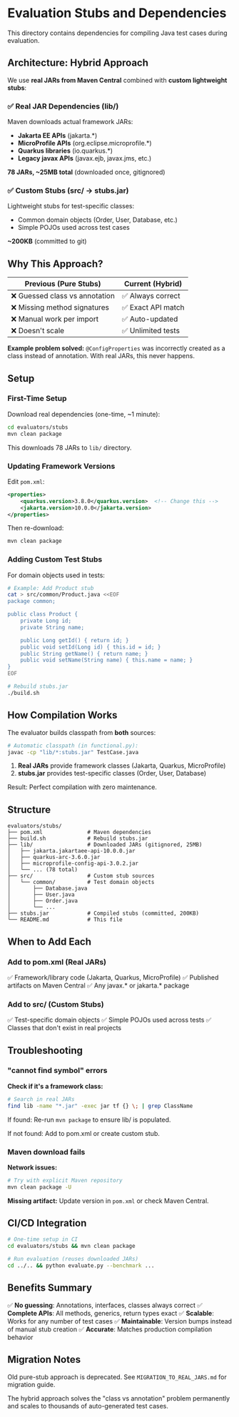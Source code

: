 # Evaluation Stubs and Dependencies

This directory contains dependencies for compiling Java test cases during evaluation.

## Architecture: Hybrid Approach

We use **real JARs from Maven Central** combined with **custom lightweight stubs**:

### ✅ Real JAR Dependencies (lib/)
Maven downloads actual framework JARs:
- **Jakarta EE APIs** (jakarta.*)
- **MicroProfile APIs** (org.eclipse.microprofile.*)
- **Quarkus libraries** (io.quarkus.*)
- **Legacy javax APIs** (javax.ejb, javax.jms, etc.)

**78 JARs, ~25MB total** (downloaded once, gitignored)

### ✅ Custom Stubs (src/ → stubs.jar)
Lightweight stubs for test-specific classes:
- Common domain objects (Order, User, Database, etc.)
- Simple POJOs used across test cases

**~200KB** (committed to git)

## Why This Approach?

| Previous (Pure Stubs) | Current (Hybrid) |
|----------------------|------------------|
| ❌ Guessed class vs annotation | ✅ Always correct |
| ❌ Missing method signatures | ✅ Exact API match |
| ❌ Manual work per import | ✅ Auto-updated |
| ❌ Doesn't scale | ✅ Unlimited tests |

**Example problem solved:** `@ConfigProperties` was incorrectly created as a class instead of annotation. With real JARs, this never happens.

## Setup

### First-Time Setup

Download real dependencies (one-time, ~1 minute):

```bash
cd evaluators/stubs
mvn clean package
```

This downloads 78 JARs to `lib/` directory.

### Updating Framework Versions

Edit `pom.xml`:

```xml
<properties>
    <quarkus.version>3.8.0</quarkus.version>  <!-- Change this -->
    <jakarta.version>10.0.0</jakarta.version>
</properties>
```

Then re-download:

```bash
mvn clean package
```

### Adding Custom Test Stubs

For domain objects used in tests:

```bash
# Example: Add Product stub
cat > src/common/Product.java <<EOF
package common;

public class Product {
    private Long id;
    private String name;

    public Long getId() { return id; }
    public void setId(Long id) { this.id = id; }
    public String getName() { return name; }
    public void setName(String name) { this.name = name; }
}
EOF

# Rebuild stubs.jar
./build.sh
```

## How Compilation Works

The evaluator builds classpath from **both** sources:

```bash
# Automatic classpath (in functional.py):
javac -cp "lib/*:stubs.jar" TestCase.java
```

1. **Real JARs** provide framework classes (Jakarta, Quarkus, MicroProfile)
2. **stubs.jar** provides test-specific classes (Order, User, Database)

Result: Perfect compilation with zero maintenance.

## Structure

```
evaluators/stubs/
├── pom.xml              # Maven dependencies
├── build.sh             # Rebuild stubs.jar
├── lib/                 # Downloaded JARs (gitignored, 25MB)
│   ├── jakarta.jakartaee-api-10.0.0.jar
│   ├── quarkus-arc-3.6.0.jar
│   ├── microprofile-config-api-3.0.2.jar
│   └── ... (78 total)
├── src/                 # Custom stub sources
│   └── common/          # Test domain objects
│       ├── Database.java
│       ├── User.java
│       ├── Order.java
│       └── ...
├── stubs.jar            # Compiled stubs (committed, 200KB)
└── README.md            # This file
```

## When to Add Each

### Add to pom.xml (Real JARs)
✅ Framework/library code (Jakarta, Quarkus, MicroProfile)
✅ Published artifacts on Maven Central
✅ Any javax.* or jakarta.* package

### Add to src/ (Custom Stubs)
✅ Test-specific domain objects
✅ Simple POJOs used across tests
✅ Classes that don't exist in real projects

## Troubleshooting

### "cannot find symbol" errors

**Check if it's a framework class:**
```bash
# Search in real JARs
find lib -name "*.jar" -exec jar tf {} \; | grep ClassName
```

If found: Re-run `mvn package` to ensure lib/ is populated.

If not found: Add to pom.xml or create custom stub.

### Maven download fails

**Network issues:**
```bash
# Try with explicit Maven repository
mvn clean package -U
```

**Missing artifact:**
Update version in `pom.xml` or check Maven Central.

## CI/CD Integration

```bash
# One-time setup in CI
cd evaluators/stubs && mvn clean package

# Run evaluation (reuses downloaded JARs)
cd ../.. && python evaluate.py --benchmark ...
```

## Benefits Summary

✅ **No guessing**: Annotations, interfaces, classes always correct
✅ **Complete APIs**: All methods, generics, return types exact
✅ **Scalable**: Works for any number of test cases
✅ **Maintainable**: Version bumps instead of manual stub creation
✅ **Accurate**: Matches production compilation behavior

## Migration Notes

Old pure-stub approach is deprecated. See `MIGRATION_TO_REAL_JARS.md` for migration guide.

The hybrid approach solves the "class vs annotation" problem permanently and scales to thousands of auto-generated test cases.

